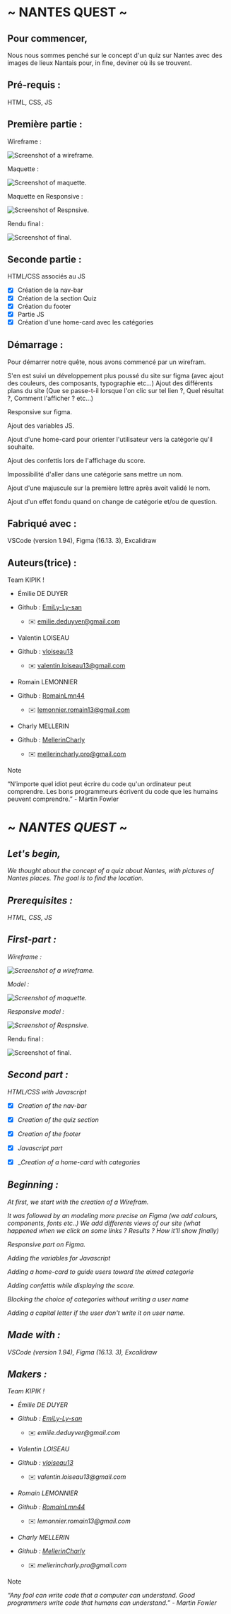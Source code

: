 # ~ NANTES QUEST ~


## Pour commencer,

Nous nous sommes penché sur le concept d'un quiz sur Nantes avec des images de lieux Nantais pour, in fine, deviner où ils se trouvent.



## Pré-requis :

HTML, CSS, JS


## Première partie :

Wireframe :

![Screenshot of a wireframe.](https://i.ibb.co/nRnfrL2/Capture-d-e-cran-2024-10-10-a-15-14-23.png)

Maquette :

![Screenshot of maquette.](https://i.ibb.co/2MJk214/Capture-d-e-cran-2024-10-10-a-15-16-00.png)

Maquette en Responsive :

![Screenshot of Respnsive.](https://i.ibb.co/7NnWqyC/Capture-d-e-cran-2024-10-10-a-15-16-48.png)

Rendu final :

![Screenshot of final.](https://i.ibb.co/GphgwHJ/Screen-Site.jpg)


## Seconde partie :


HTML/CSS associés au JS

- [x] Création de la nav-bar
- [x] Création de la section Quiz
- [x] Création du footer
- [x] Partie JS
- [x] Création d'une home-card avec les catégories

## Démarrage :

Pour démarrer notre quête, nous avons commencé par un wirefram. 

S'en est suivi un développement plus poussé du site sur figma (avec ajout des couleurs, des composants, typographie etc...)
Ajout des différents plans du site (Que se passe-t-il lorsque l'on clic sur tel lien ?, Quel résultat ?, Comment l'afficher ? etc...)

Responsive sur figma.

Ajout des variables JS.

Ajout d'une home-card pour orienter l'utilisateur vers la catégorie qu'il souhaite.

Ajout des confettis lors de l'affichage du score.

Impossibilité d'aller dans une catégorie sans mettre un nom. 

Ajout d'une majuscule sur la première lettre après avoit validé le nom.

Ajout d'un effet fondu quand on change de catégorie et/ou de question.


## Fabriqué avec :


VSCode (version 1.94),
Figma (16.13. 3),
Excalidraw

## Auteurs(trice) :


Team KIPIK !

- Émilie DE DUYER
- Github : [EmiLy-Ly-san](https://github.com/EmiLy-Ly-san)
  - :envelope:  emilie.deduyver@gmail.com


- Valentin LOISEAU
- Github : [vloiseau13](https://github.com/vloiseau13)
  - :envelope:  valentin.loiseau13@gmail.com


- Romain LEMONNIER
- Github : [RomainLmn44](https://github.com/RomainLmn44)
  - :envelope:  lemonnier.romain13@gmail.com


- Charly MELLERIN
- Github : [MellerinCharly](https://github.com/MellerinCharly)
  - :envelope:  mellerincharly.pro@gmail.com




> [!NOTE]
> “N’importe quel idiot peut écrire du code qu'un ordinateur peut comprendre. Les bons programmeurs écrivent du code que les humains peuvent comprendre.” - Martin Fowler




# ~ _NANTES QUEST_ ~


## *Let's begin,*

*We thought about the concept of a quiz about Nantes, with pictures of Nantes places. The goal is to find the location.*


## *Prerequisites :*

*HTML, CSS, JS*


## *First-part :*

*Wireframe :*

*![Screenshot of a wireframe.](https://i.ibb.co/nRnfrL2/Capture-d-e-cran-2024-10-10-a-15-14-23.png)*

*Model :*

*![Screenshot of maquette.](https://i.ibb.co/2MJk214/Capture-d-e-cran-2024-10-10-a-15-16-00.png)*

 *Responsive model :*

*![Screenshot of Respnsive.](https://i.ibb.co/7NnWqyC/Capture-d-e-cran-2024-10-10-a-15-16-48.png)*

Rendu final :

![Screenshot of final.](https://i.ibb.co/GphgwHJ/Screen-Site.jpg)


## *Second part :*


*HTML/CSS with Javascript*

- [x] _Creation of the nav-bar_
- [x] _Creation of the quiz section_
- [x] _Creation of the footer_
- [x] _Javascript part_
- [x] _*Creation of a home-card with categories*


## *Beginning :*

*At first, we start with the creation of a Wirefram.*

*It was followed by an modeling more precise on Figma (we add colours, components, fonts etc..)*
*We add differents views of our site (what happened when we click on some links ? Results ? How it'll show finally)*


*Responsive part on Figma.*

*Adding the variables for Javascript*

*Adding a home-card to guide users toward the aimed categorie*

*Adding confettis while displaying the score.*

*Blocking the choice of categories without writing a user name*

*Adding a capital letter if the user don't write it on user name.*


## *Made with :*


*VSCode (version 1.94),*
*Figma (16.13. 3),*
*Excalidraw*

## *Makers :*


*Team KIPIK !*

- _Émilie DE DUYER_
- _Github : [EmiLy-Ly-san](https://github.com/EmiLy-Ly-san)_
  - :envelope:  _emilie.deduyver@gmail.com_


- _Valentin LOISEAU_
- _Github : [vloiseau13](https://github.com/vloiseau13)_
    - :envelope:  _valentin.loiseau13@gmail.com_


- _Romain LEMONNIER_
- _Github : [RomainLmn44](https://github.com/RomainLmn44)_
  - :envelope:  _lemonnier.romain13@gmail.com_


- _Charly MELLERIN_
- _Github : [MellerinCharly](https://github.com/MellerinCharly)_
  - :envelope:  _mellerincharly.pro@gmail.com_


> [!Note]
*“Any fool can write code that a computer can understand. Good programmers write code that humans can understand.” - Martin Fowler*


